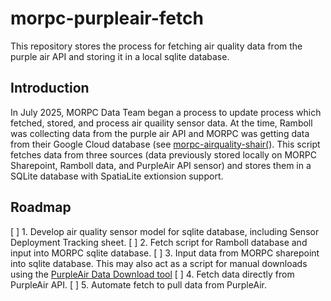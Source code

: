 # morpc-purpleair-fetch

This repository stores the process for fetching air quality data from the purple air API and storing it in a local sqlite database. 

## Introduction

In July 2025, MORPC Data Team began a process to update process which fetched, stored, and process air quaility sensor data. At the time, Ramboll was collecting data from the purple air API and MORPC was getting data from their Google Cloud database (see [morpc-airquality-shair(](https://github.com/morpc/morpc-airquality-shair)). This script fetches data from three sources (data previously stored locally on MORPC Sharepoint, Ramboll data, and PurpleAir API sensor) and stores them in a SQLite database with SpatiaLite extionsion support. 

## Roadmap

 [ ] 1. Develop air quality sensor model for sqlite database, including Sensor Deployment Tracking sheet.
 [ ] 2. Fetch script for Ramboll database and input into MORPC sqlite database.
 [ ] 3. Input data from MORPC sharepoint into sqlite database. This may also act as a script for manual downloads using the [PurpleAir Data Download tool](https://gitlab.com/purpleair-api-clients/data-download-tool/-/tree/main)
 [ ] 4. Fetch data directly from PurpleAir API.
 [ ] 5. Automate fetch to pull data from PurpleAir.